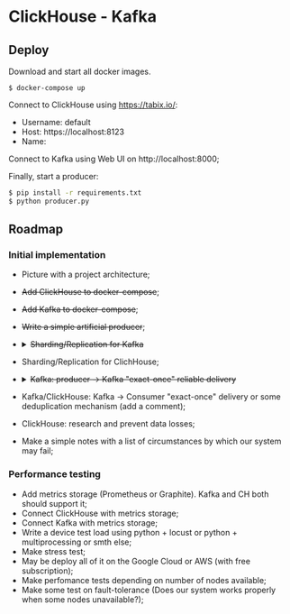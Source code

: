 # ClickHouse - Kafka

## Deploy

Download and start all docker images.

```
$ docker-compose up
```

Connect to ClickHouse using https://tabix.io/:
- Username: default
- Host: https://localhost:8123
- Name: <choose any>
  
Connect to Kafka using Web UI on http://localhost:8000;

Finally, start a producer:

```sh
$ pip install -r requirements.txt
$ python producer.py
```

## Roadmap

### Initial implementation

- Picture with a project architecture;

- ~~Add ClickHouse to docker-compose~~;
- ~~Add Kafka to docker-compose~~;
- ~~Write a simple artificial producer~~;

- <details><summary><strike>Sharding/Replication for Kafka</strike></summary>

  Sharding is implemented by partitioning Kafka topics and is specified by `partitions` parameter. Replication is specified by `replication factor` - how many   replicas should be distributed across available nodes. 

  Links:
  - How replication works in Kafka: https://kafka.apache.org/documentation/#replication
  </details>

- Sharding/Replication for ClichHouse;
- <details><summary><strike>Kafka: producer -> Kafka "exact-once" reliable delivery</strike></summary>

  The reliability/durability is ensured by KafkaProducer `acks` parameter, which specify the number of required acknowledgemets from Kafka nodes. See: https://kafka-python.readthedocs.io/en/master/apidoc/KafkaProducer.html#kafka.KafkaProducer

  > The number of acknowledgments the producer requires the leader to have received before considering a request complete. This controls the durability of records that are sent. ...

  The "exact-once" delivery sematics supported by "idempotence" parameter, which force Kafka to make deduplication of messages. Links: 
  - https://kafka.apache.org/documentation/#semantics (Since 0.11.0.0, the Kafka producer also supports an idempotent delivery option which guarantees that resending will not result in duplicate entries in the log);
  - https://www.cloudkarafka.com/blog/2019-04-10-apache-kafka-idempotent-producer-avoiding-message-duplication.html

  </details>

- Kafka/ClickHouse: Kafka -> Consumer "exact-once" delivery or some deduplication mechanism (add a comment);
- ClickHouse: research and prevent data losses;
- Make a simple notes with a list of circumstances by which our system may fail;

### Performance testing
- Add metrics storage (Prometheus or Graphite). Kafka and CH both should support it;
- Connect ClickHouse with metrics storage;
- Connect Kafka with metrics storage;
- Write a device test load using python + locust or python + multiprocessing or smth else;
- Make stress test;
- May be deploy all of it on the Google Cloud or AWS (with free subscription);
- Make perfomance tests depending on number of nodes available;
- Make some test on fault-tolerance (Does our system works properly when some nodes unavailable?);

